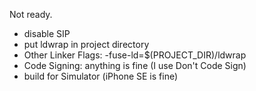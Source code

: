 Not ready.

- disable SIP
- put ldwrap in project directory
- Other Linker Flags: -fuse-ld=$(PROJECT_DIR)/ldwrap
- Code Signing: anything is fine (I use Don't Code Sign)
- build for Simulator (iPhone SE is fine)
